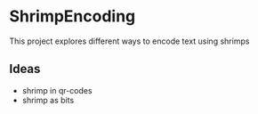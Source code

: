 # ShrimpEncoding
This project explores different ways to encode text using shrimps

## Ideas
- shrimp in qr-codes
- shrimp as bits